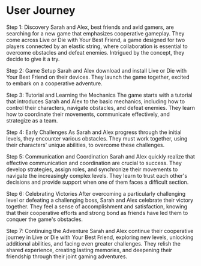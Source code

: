 # User Journey

Step 1: Discovery
Sarah and Alex, best friends and avid gamers, are searching for a new game that emphasizes cooperative gameplay. They come across Live or Die with Your Best Friend, a game designed for two players connected by an elastic string, where collaboration is essential to overcome obstacles and defeat enemies. Intrigued by the concept, they decide to give it a try.

Step 2: Game Setup
Sarah and Alex download and install Live or Die with Your Best Friend on their devices. They launch the game together, excited to embark on a cooperative adventure.

Step 3: Tutorial and Learning the Mechanics
The game starts with a tutorial that introduces Sarah and Alex to the basic mechanics, including how to control their characters, navigate obstacles, and defeat enemies. They learn how to coordinate their movements, communicate effectively, and strategize as a team.

Step 4: Early Challenges
As Sarah and Alex progress through the initial levels, they encounter various obstacles. They must work together, using their characters' unique abilities, to overcome these challenges. 

Step 5: Communication and Coordination
Sarah and Alex quickly realize that effective communication and coordination are crucial to success. They develop strategies, assign roles, and synchronize their movements to navigate the increasingly complex levels. They learn to trust each other's decisions and provide support when one of them faces a difficult section.

Step 6: Celebrating Victories
After overcoming a particularly challenging level or defeating a challenging boss, Sarah and Alex celebrate their victory together. They feel a sense of accomplishment and satisfaction, knowing that their cooperative efforts and strong bond as friends have led them to conquer the game's obstacles.

Step 7: Continuing the Adventure
Sarah and Alex continue their cooperative journey in Live or Die with Your Best Friend, exploring new levels, unlocking additional abilities, and facing even greater challenges. They relish the shared experience, creating lasting memories, and deepening their friendship through their joint gaming adventures.